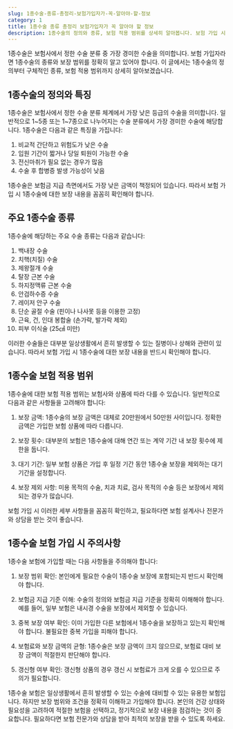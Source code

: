 ```yaml
---
slug: 1종수술-종류-총정리-보험가입자가-꼭-알아야-할-정보
category: 1
title: 1종수술 종류 총정리 보험가입자가 꼭 알아야 할 정보
description: 1종수술의 정의와 종류, 보험 적용 범위를 상세히 알아봅니다. 보험 가입 시 꼭 확인해야 할 1종수술 관련 핵심 정보를 정리했습니다.
---
```

1종수술은 보험사에서 정한 수술 분류 중 가장 경미한 수술을 의미합니다. 보험 가입자라면 1종수술의 종류와 보장 범위를 정확히 알고 있어야 합니다. 이 글에서는 1종수술의 정의부터 구체적인 종류, 보험 적용 범위까지 상세히 알아보겠습니다.

## 1종수술의 정의와 특징

1종수술은 보험사에서 정한 수술 분류 체계에서 가장 낮은 등급의 수술을 의미합니다. 일반적으로 1~5종 또는 1~7종으로 나누어지는 수술 분류에서 가장 경미한 수술에 해당합니다. 1종수술은 다음과 같은 특징을 가집니다:

1. 비교적 간단하고 위험도가 낮은 수술
2. 입원 기간이 짧거나 당일 퇴원이 가능한 수술
3. 전신마취가 필요 없는 경우가 많음
4. 수술 후 합병증 발생 가능성이 낮음

1종수술은 보험금 지급 측면에서도 가장 낮은 금액이 책정되어 있습니다. 따라서 보험 가입 시 1종수술에 대한 보장 내용을 꼼꼼히 확인해야 합니다.

## 주요 1종수술 종류

1종수술에 해당하는 주요 수술 종류는 다음과 같습니다:

1. 백내장 수술
2. 치핵(치질) 수술
3. 제왕절개 수술
4. 탈장 근본 수술
5. 하지정맥류 근본 수술
6. 안검하수증 수술
7. 레이저 안구 수술
8. 단순 골절 수술 (핀이나 나사못 등을 이용한 고정)
9. 근육, 건, 인대 봉합술 (손가락, 발가락 제외)
10. 피부 이식술 (25㎠ 미만)

이러한 수술들은 대부분 일상생활에서 흔히 발생할 수 있는 질병이나 상해와 관련이 있습니다. 따라서 보험 가입 시 1종수술에 대한 보장 내용을 반드시 확인해야 합니다.

## 1종수술 보험 적용 범위

1종수술에 대한 보험 적용 범위는 보험사와 상품에 따라 다를 수 있습니다. 일반적으로 다음과 같은 사항들을 고려해야 합니다:

1. 보장 금액: 1종수술의 보장 금액은 대체로 20만원에서 50만원 사이입니다. 정확한 금액은 가입한 보험 상품에 따라 다릅니다.

2. 보장 횟수: 대부분의 보험은 1종수술에 대해 연간 또는 계약 기간 내 보장 횟수에 제한을 둡니다.

3. 대기 기간: 일부 보험 상품은 가입 후 일정 기간 동안 1종수술 보장을 제외하는 대기 기간을 설정합니다.

4. 보장 제외 사항: 미용 목적의 수술, 치과 치료, 검사 목적의 수술 등은 보장에서 제외되는 경우가 많습니다.

보험 가입 시 이러한 세부 사항들을 꼼꼼히 확인하고, 필요하다면 보험 설계사나 전문가와 상담을 받는 것이 좋습니다.

## 1종수술 보험 가입 시 주의사항

1종수술 보험에 가입할 때는 다음 사항들을 주의해야 합니다:

1. 보장 범위 확인: 본인에게 필요한 수술이 1종수술 보장에 포함되는지 반드시 확인해야 합니다.

2. 보험금 지급 기준 이해: 수술의 정의와 보험금 지급 기준을 정확히 이해해야 합니다. 예를 들어, 일부 보험은 내시경 수술을 보장에서 제외할 수 있습니다.

3. 중복 보장 여부 확인: 이미 가입한 다른 보험에서 1종수술을 보장하고 있는지 확인해야 합니다. 불필요한 중복 가입을 피해야 합니다.

4. 보험료와 보장 금액의 균형: 1종수술은 보장 금액이 크지 않으므로, 보험료 대비 보장 금액이 적절한지 판단해야 합니다.

5. 갱신형 여부 확인: 갱신형 상품의 경우 갱신 시 보험료가 크게 오를 수 있으므로 주의가 필요합니다.

1종수술 보험은 일상생활에서 흔히 발생할 수 있는 수술에 대비할 수 있는 유용한 보험입니다. 하지만 보장 범위와 조건을 정확히 이해하고 가입해야 합니다. 본인의 건강 상태와 필요성을 고려하여 적절한 보험을 선택하고, 정기적으로 보장 내용을 점검하는 것이 중요합니다. 필요하다면 보험 전문가와 상담을 받아 최적의 보장을 받을 수 있도록 하세요.